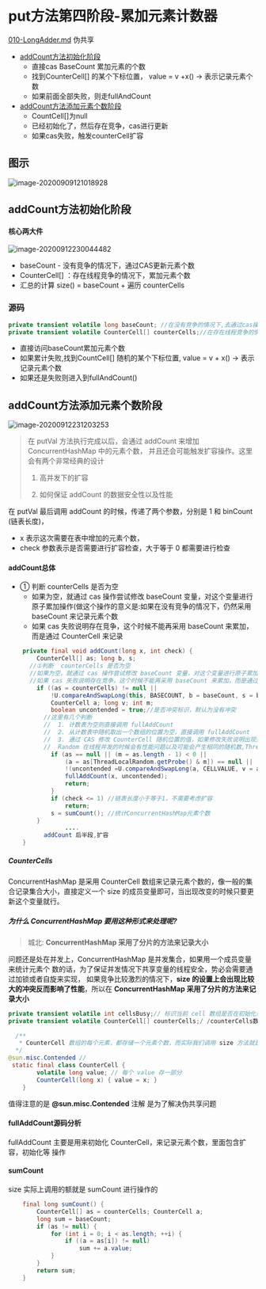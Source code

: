 # put方法第四阶段-累加元素计数器

 [010-LongAdder.md](..\..\03-concurrency\09-Java中13个原子类\010-LongAdder.md)  伪共享

- [addCount方法初始化阶段](#addCount方法初始化阶段)
  - 直接cas BaseCount 累加元素的个数
  - 找到CounterCell[] 的某个下标位置， value = v +x() -> 表示记录元素个数
  - 如果前面全部失败，则走fullAndCount
- [addCount方法添加元素个数阶段](#addCount方法添加元素个数阶段)
  - CountCell[]为null
  - 已经初始化了，然后存在竞争，cas进行更新
  - 如果cas失败，触发counterCell扩容

## 图示



![image-20200909121018928](../../../assets/image-20200909121018928.png)

## addCount方法初始化阶段

#### 核心两大件

![image-20200912230044482](../../../assets/image-20200912230044482.png)



- baseCount - 没有竞争的情况下，通过CAS更新元素个数
- CounterCell[] ：存在线程竞争的情况下，累加元素个数
- 汇总的计算  size() = baseCount + 遍历 counterCells

### 源码

```java
private transient volatile long baseCount; //在没有竞争的情况下,去通过cas操作更新元素 个数
private transient volatile CounterCell[] counterCells;//在存在线程竞争的情况下，存储 元素个数
```

- 直接访问baseCount累加元素个数
- 如果累计失败,找到CountCell[] 随机的某个下标位置, value = v + x() -> 表示记录元素个数
- 如果还是失败则进入到fullAndCount()

## addCount方法添加元素个数阶段

![image-20200912231203253](../../../assets/image-20200912231203253.png)

> 在 putVal 方法执行完成以后，会通过 addCount 来增加 ConcurrentHashMap 中的元素个数， 并且还会可能触发扩容操作。这里会有两个非常经典的设计
>
> 1. 高并发下的扩容
>
> 2. 如何保证 addCount 的数据安全性以及性能

在 putVal 最后调用 addCount 的时候，传递了两个参数，分别是 1 和 binCount (链表长度)， 

- x 表示这次需要在表中增加的元素个数，
- check 参数表示是否需要进行扩容检查，大于等于 0 都需要进行检查

#### addCount总体

- ① 判断  counterCells 是否为空
  - 如果为空，就通过 cas 操作尝试修改 baseCount 变量，对这个变量进行原子累加操作(做这个操作的意义是:如果在没有竞争的情况下，仍然采用 baseCount 来记录元素个数
  - 如果 cas 失败说明存在竞争，这个时候不能再采用 baseCount 来累加，而是通过 CounterCell 来记录

```java
    private final void addCount(long x, int check) {
        CounterCell[] as; long b, s;
      //①判断  counterCells 是否为空
      //如果为空，就通过 cas 操作尝试修改 baseCount 变量，对这个变量进行原子累加操 作(做这个操作的意义是:如果在没有竞争的情况下，仍然采用 baseCount 来记录元素个数
      //如果 cas 失败说明存在竞争，这个时候不能再采用 baseCount 来累加，而是通过 CounterCell 来记录
        if ((as = counterCells) != null ||
            !U.compareAndSwapLong(this, BASECOUNT, b = baseCount, s = b + x)) {
            CounterCell a; long v; int m;
            boolean uncontended = true;//是否冲突标识，默认为没有冲突
          //这里有几个判断
          //  1. 计数表为空则直接调用 fullAddCount
          //  2. 从计数表中随机取出一个数组的位置为空，直接调用 fullAddCount
          //  3. 通过 CAS 修改 CounterCell 随机位置的值，如果修改失败说明出现并发情况(这里又用到了一种巧妙的方法)，调用 fullAndCount
          //  Random 在线程并发的时候会有性能问题以及可能会产生相同的随机数,ThreadLocalRandom.getProbe 可以解决这个问题，并且性能要比 Random 高
            if (as == null || (m = as.length - 1) < 0 ||
                (a = as[ThreadLocalRandom.getProbe() & m]) == null ||
                !(uncontended =U.compareAndSwapLong(a, CELLVALUE, v = a.value, v + x))) {
                fullAddCount(x, uncontended);
                return;
            }
            if (check <= 1) //链表长度小于等于1，不需要考虑扩容
                return;
            s = sumCount(); //统计ConcurrentHashMap元素个数
        }
				....
          addCount 后半段,扩容
    }

```

#####  CounterCells

ConcurrentHashMap 是采用 CounterCell 数组来记录元素个数的，像一般的集合记录集合大小，直接定义一个 size 的成员变量即可，当出现改变的时候只要更新这个变量就行。

##### 为什么 ConcurrentHashMap 要用这种形式来处理呢?

> 城北: **ConcurrentHashMap 采用了分片的方法来记录大小**

问题还是处在并发上，ConcurrentHashMap 是并发集合，如果用一个成员变量来统计元素个 数的话，为了保证并发情况下共享变量的线程安全，势必会需要通过加锁或者自旋来实现， 如果竞争比较激烈的情况下，**size 的设置上会出现比较大的冲突反而影响了性能**，所以在 **ConcurrentHashMap 采用了分片的方法来记录大小**

```java
private transient volatile int cellsBusy;// 标识当前 cell 数组是否在初始化或扩容中的CAS 标志位
private transient volatile CounterCell[] counterCells;/ /counterCells数组，总数值的分值分别存在每个 cell 中
  
  /**
   * CounterCell 数组的每个元素，都存储一个元素个数，而实际我们调用 size 方法就是通过这个循环累加来得到的
  */
@sun.misc.Contended // 
 static final class CounterCell {
        volatile long value; // 每个 value 存一部分
        CounterCell(long x) { value = x; }
    }
```

值得注意的是 **@sun.misc.Contended** 注解 是为了解决伪共享问题  



#### fullAddCount源码分析

fullAddCount 主要是用来初始化 CounterCell，来记录元素个数，里面包含扩容，初始化等 操作



#### sumCount

size 实际上调用的额就是 sumCount 进行操作的

```java
    final long sumCount() {
        CounterCell[] as = counterCells; CounterCell a;
        long sum = baseCount;
        if (as != null) {
            for (int i = 0; i < as.length; ++i) {
                if ((a = as[i]) != null)
                    sum += a.value;
            }
        }
        return sum;
    }
```



